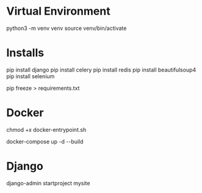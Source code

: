 # Virtual Environment

python3 -m venv venv
source venv/bin/activate

# Installs

pip install django
pip install celery
pip install redis
pip install beautifulsoup4
pip install selenium

pip freeze > requirements.txt

# Docker

chmod +x docker-entrypoint.sh

docker-compose up -d --build

# Django

django-admin startproject mysite

```

```
